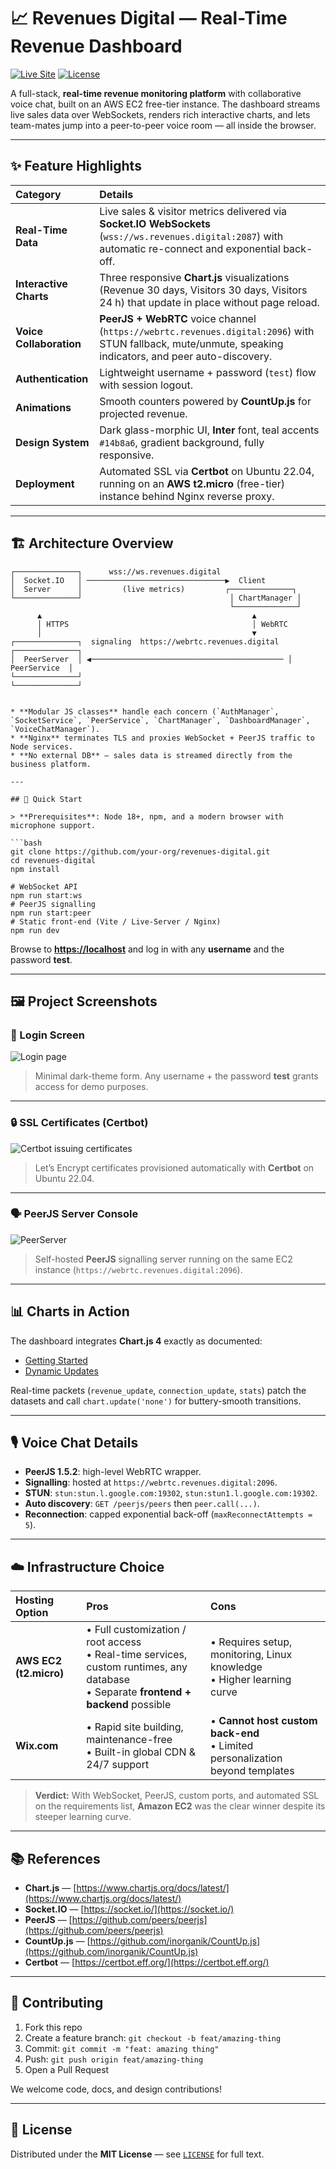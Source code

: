 # 📈 Revenues Digital — Real-Time Revenue Dashboard

[![Live Site](https://img.shields.io/badge/Live-Site-14b8a6?logo=google-chrome&logoColor=white)](https://revenues.digital)
[![License](https://img.shields.io/badge/License-MIT-1e293b)](#license)

A full-stack, **real-time revenue monitoring platform** with collaborative voice chat, built on an AWS EC2 free-tier instance. The dashboard streams live sales data over WebSockets, renders rich interactive charts, and lets team-mates jump into a peer-to-peer voice room — all inside the browser.

---

## ✨ Feature Highlights

| Category | Details |
| :------- | :------ |
| **Real-Time Data** | Live sales & visitor metrics delivered via **Socket.IO WebSockets** (`wss://ws.revenues.digital:2087`) with automatic re-connect and exponential back-off. |
| **Interactive Charts** | Three responsive **Chart.js** visualizations (Revenue 30 days, Visitors 30 days, Visitors 24 h) that update in place without page reload. |
| **Voice Collaboration** | **PeerJS + WebRTC** voice channel (`https://webrtc.revenues.digital:2096`) with STUN fallback, mute/unmute, speaking indicators, and peer auto-discovery. |
| **Authentication** | Lightweight username + password (`test`) flow with session logout. |
| **Animations** | Smooth counters powered by **CountUp.js** for projected revenue. |
| **Design System** | Dark glass-morphic UI, **Inter** font, teal accents `#14b8a6`, gradient background, fully responsive. |
| **Deployment** | Automated SSL via **Certbot** on Ubuntu 22.04, running on an **AWS t2.micro** (free-tier) instance behind Nginx reverse proxy. |

---

## 🏗️ Architecture Overview

```text
┌──────────────┐      wss://ws.revenues.digital
│  Socket.IO   │ ───────────────────────────────▶  Client
│  Server      │         (live metrics)         ┌──────────────┐
└──────────────┘                                 │ ChartManager │
                                                 └──────────────┘
      ▲                                               ▲
      │ HTTPS                                         │ WebRTC
      │                                               ▼
┌──────────────┐  signaling  https://webrtc.revenues.digital  ┌──────────────┐
│  PeerServer  │ ◀─────────────────────────────────────────── │ PeerService  │
└──────────────┘                                              └──────────────┘


* **Modular JS classes** handle each concern (`AuthManager`, `SocketService`, `PeerService`, `ChartManager`, `DashboardManager`, `VoiceChatManager`).
* **Nginx** terminates TLS and proxies WebSocket + PeerJS traffic to Node services.
* **No external DB** — sales data is streamed directly from the business platform.

---

## 🚀 Quick Start

> **Prerequisites**: Node 18+, npm, and a modern browser with microphone support.

```bash
git clone https://github.com/your-org/revenues-digital.git
cd revenues-digital
npm install

# WebSocket API
npm run start:ws
# PeerJS signalling
npm run start:peer
# Static front-end (Vite / Live-Server / Nginx)
npm run dev
```

Browse to **[https://localhost](https://localhost)** and log in with any **username** and the password **test**.

---

## 🖼️ Project Screenshots

### 🔑 Login Screen

![Login page](https://i.ibb.co/CpSGGyt1/image.png)

> Minimal dark-theme form. Any username + the password **test** grants access for demo purposes.

---

### 🔒 SSL Certificates (Certbot)

![Certbot issuing certificates](https://i.ibb.co/PZzDTCKc/image.png)

> Let’s Encrypt certificates provisioned automatically with **Certbot** on Ubuntu 22.04.

---

### 🗣️ PeerJS Server Console

![PeerServer](https://i.ibb.co/0pvpndvS/image.png)

> Self-hosted **PeerJS** signalling server running on the same EC2 instance (`https://webrtc.revenues.digital:2096`).

---

## 📊 Charts in Action

The dashboard integrates **Chart.js 4** exactly as documented:

* [Getting Started](https://www.chartjs.org/docs/latest/getting-started/usage.html)
* [Dynamic Updates](https://www.chartjs.org/docs/latest/developers/updates.html)

Real-time packets (`revenue_update`, `connection_update`, `stats`) patch the datasets and call `chart.update('none')` for buttery-smooth transitions.

---

## 🎙️ Voice Chat Details

* **PeerJS 1.5.2**: high-level WebRTC wrapper.
* **Signalling**: hosted at `https://webrtc.revenues.digital:2096`.
* **STUN**: `stun:stun.l.google.com:19302`, `stun:stun1.l.google.com:19302`.
* **Auto discovery**: `GET /peerjs/peers` then `peer.call(...)`.
* **Reconnection**: capped exponential back-off (`maxReconnectAttempts = 5`).

---

## ☁️ Infrastructure Choice

| Hosting Option         | Pros                                                                                                                                    | Cons                                                                            |
| :--------------------- | :-------------------------------------------------------------------------------------------------------------------------------------- | :------------------------------------------------------------------------------ |
| **AWS EC2 (t2.micro)** | • Full customization / root access<br>• Real-time services, custom runtimes, any database<br>• Separate **frontend + backend** possible | • Requires setup, monitoring, Linux knowledge<br>• Higher learning curve        |
| **Wix.com**            | • Rapid site building, maintenance-free<br>• Built-in global CDN & 24/7 support                                                         | • **Cannot host custom back-end**<br>• Limited personalization beyond templates |

> **Verdict:** With WebSocket, PeerJS, custom ports, and automated SSL on the requirements list, **Amazon EC2** was the clear winner despite its steeper learning curve.

---

## 📚 References

* **Chart.js** — [https://www.chartjs.org/docs/latest/](https://www.chartjs.org/docs/latest/)
* **Socket.IO** — [https://socket.io/](https://socket.io/)
* **PeerJS** — [https://github.com/peers/peerjs](https://github.com/peers/peerjs)
* **CountUp.js** — [https://github.com/inorganik/CountUp.js](https://github.com/inorganik/CountUp.js)
* **Certbot** — [https://certbot.eff.org/](https://certbot.eff.org/)

---

## 🤝 Contributing

1. Fork this repo
2. Create a feature branch: `git checkout -b feat/amazing-thing`
3. Commit: `git commit -m "feat: amazing thing"`
4. Push: `git push origin feat/amazing-thing`
5. Open a Pull Request

We welcome code, docs, and design contributions!

---

## 📝 License

Distributed under the **MIT License** — see [`LICENSE`](LICENSE) for full text.

```
```
